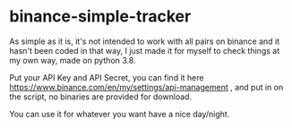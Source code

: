 # binance-simple-tracker

As simple as it is, it's not intended to work with all pairs on binance and it hasn't been coded in that way, I just made it for myself to check things at my own way, made on python 3.8.

Put your API Key and API Secret, you can find it here https://www.binance.com/en/my/settings/api-management , and put in on the script, no binaries are provided for download.

You can use it for whatever you want have a nice day/night.
